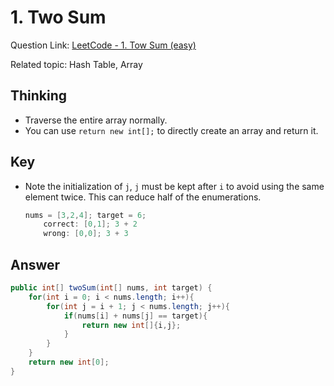 # 1.  Two Sum

Question Link: [LeetCode - 1. Tow Sum (easy)](https://leetcode.com/problems/two-sum/)

Related topic: Hash Table, Array

## Thinking

- Traverse the entire array normally.
- You can use `return new int[];` to directly create an array and return it.

## Key

- Note the initialization of `j`, `j` must be kept after `i` to avoid using the same element twice. This can reduce half of the enumerations.

    ```java
    nums = [3,2,4]; target = 6;
    	correct: [0,1]; 3 + 2
    	wrong: [0,0]; 3 + 3
    ```
    

## Answer

```java
public int[] twoSum(int[] nums, int target) {
    for(int i = 0; i < nums.length; i++){
        for(int j = i + 1; j < nums.length; j++){
            if(nums[i] + nums[j] == target){
                return new int[]{i,j};
            }
        }
    }
    return new int[0];
}
```